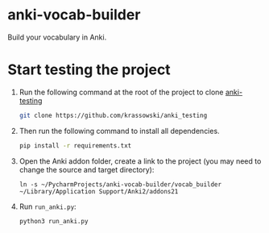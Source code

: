 # anki-vocab-builder
Build your vocabulary in Anki.

# Start testing the project

1. Run the following command at the root of the project to clone [anki-testing](https://github.com/krassowski/anki_testing)

   ```sh
   git clone https://github.com/krassowski/anki_testing
   ```

2. Then run the following command to install all dependencies.

   ```sh
   pip install -r requirements.txt
   ```

3. Open the Anki addon folder, create a link to the project (you may need to change the source and target directory):

   ```shell
   ln -s ~/PycharmProjects/anki-vocab-builder/vocab_builder ~/Library/Application Support/Anki2/addons21
   ```

4. Run `run_anki.py`:

   ```shell
   python3 run_anki.py
   ```